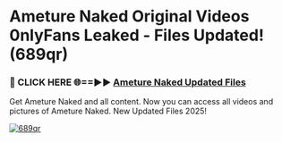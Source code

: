 # Ameture Naked Original Videos 0nlyFans Leaked - Files Updated! (689qr)

<h3>🔴 CLICK HERE 🌐==►► <a href="https://tinyurl.com/up5wt9bj" rel="nofollow">Ameture Naked Updated Files</a></h3>

Get Ameture Naked and all content. Now you can access all videos and pictures of Ameture Naked. New Updated Files 2025!

[![689qr](https://i.imgur.com/ABiUzMV.gif)](https://tinyurl.com/up5wt9bj)
